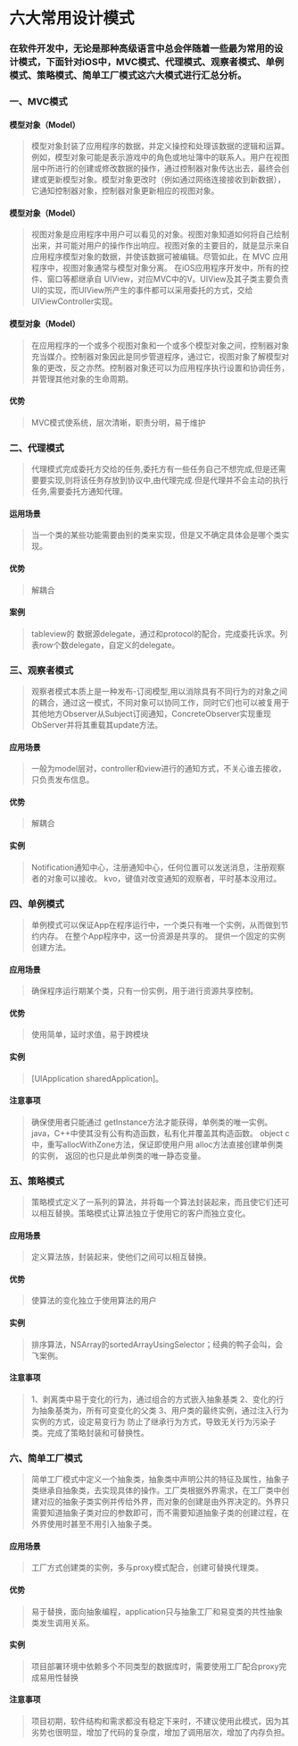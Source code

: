 # 六大常用设计模式


> 

### 在软件开发中，无论是那种高级语言中总会伴随着一些最为常用的设计模式，下面针对iOS中，MVC模式、代理模式、观察者模式、单例模式、策略模式、简单工厂模式这六大模式进行汇总分析。


### 一、MVC模式
#### 模型对象（Model）
> 模型对象封装了应用程序的数据，并定义操控和处理该数据的逻辑和运算。例如，模型对象可能是表示游戏中的角色或地址簿中的联系人。用户在视图层中所进行的创建或修改数据的操作，通过控制器对象传达出去，最终会创建或更新模型对象。模型对象更改时（例如通过网络连接接收到新数据），它通知控制器对象，控制器对象更新相应的视图对象。


#### 模型对象（Model）
> 视图对象是应用程序中用户可以看见的对象。视图对象知道如何将自己绘制出来，并可能对用户的操作作出响应。视图对象的主要目的，就是显示来自应用程序模型对象的数据，并使该数据可被编辑。尽管如此，在 MVC 应用程序中，视图对象通常与模型对象分离。
在iOS应用程序开发中，所有的控件、窗口等都继承自 UIView，对应MVC中的V。UIView及其子类主要负责UI的实现，而UIView所产生的事件都可以采用委托的方式，交给UIViewController实现。

#### 模型对象（Model）
> 在应用程序的一个或多个视图对象和一个或多个模型对象之间，控制器对象充当媒介。控制器对象因此是同步管道程序，通过它，视图对象了解模型对象的更改，反之亦然。控制器对象还可以为应用程序执行设置和协调任务，并管理其他对象的生命周期。


#### 优势
> MVC模式使系统，层次清晰，职责分明，易于维护


### 二、代理模式

> 代理模式完成委托方交给的任务,委托方有一些任务自己不想完成,但是还需要要实现,则将该任务存放到协议中,由代理完成.但是代理并不会主动的执行任务,需要委托方通知代理。

#### 运用场景
> 当一个类的某些功能需要由别的类来实现，但是又不确定具体会是哪个类实现。

#### 优势
> 解耦合

#### 案例
> tableview的 数据源delegate，通过和protocol的配合，完成委托诉求。列表row个数delegate，自定义的delegate。


### 三、观察者模式
> 观察者模式本质上是一种发布-订阅模型,用以消除具有不同行为的对象之间的耦合，通过这一模式，不同对象可以协同工作，同时它们也可以被复用于其他地方Observer从Subject订阅通知，ConcreteObserver实现重现ObServer并将其重载其update方法。

#### 应用场景
> 一般为model层对，controller和view进行的通知方式，不关心谁去接收，只负责发布信息。

#### 优势
> 解耦合


#### 实例
> Notification通知中心，注册通知中心，任何位置可以发送消息，注册观察者的对象可以接收。
kvo，键值对改变通知的观察者，平时基本没用过。

### 四、单例模式
> 单例模式可以保证App在程序运行中，一个类只有唯一个实例，从而做到节约内存。
在整个App程序中，这一份资源是共享的。
提供一个固定的实例创建方法。

#### 应用场景
> 确保程序运行期某个类，只有一份实例，用于进行资源共享控制。

#### 优势
> 使用简单，延时求值，易于跨模块


#### 实例
> [UIApplication sharedApplication]。

#### 注意事项
> 确保使用者只能通过 getInstance方法才能获得，单例类的唯一实例。
java，C++中使其没有公有构造函数，私有化并覆盖其构造函数。
object c中，重写allocWithZone方法，保证即使用户用 alloc方法直接创建单例类的实例，
返回的也只是此单例类的唯一静态变量。

### 五、策略模式
> 策略模式定义了一系列的算法，并将每一个算法封装起来，而且使它们还可以相互替换。策略模式让算法独立于使用它的客户而独立变化。

#### 应用场景
> 定义算法族，封装起来，使他们之间可以相互替换。

#### 优势
> 使算法的变化独立于使用算法的用户

#### 实例
> 排序算法，NSArray的sortedArrayUsingSelector；经典的鸭子会叫，会飞案例。

#### 注意事项
> 1、剥离类中易于变化的行为，通过组合的方式嵌入抽象基类
> 2、变化的行为抽象基类为，所有可变变化的父类
> 3、用户类的最终实例，通过注入行为实例的方式，设定易变行为
防止了继承行为方式，导致无关行为污染子类。完成了策略封装和可替换性。

### 六、简单工厂模式
> 简单工厂模式中定义一个抽象类，抽象类中声明公共的特征及属性，抽象子类继承自抽象类，去实现具体的操作。工厂类根据外界需求，在工厂类中创建对应的抽象子类实例并传给外界，而对象的创建是由外界决定的。外界只需要知道抽象子类对应的参数即可，而不需要知道抽象子类的创建过程，在外界使用时甚至不用引入抽象子类。
#### 应用场景
> 工厂方式创建类的实例，多与proxy模式配合，创建可替换代理类。

#### 优势
> 易于替换，面向抽象编程，application只与抽象工厂和易变类的共性抽象类发生调用关系。


#### 实例
> 项目部署环境中依赖多个不同类型的数据库时，需要使用工厂配合proxy完成易用性替换

#### 注意事项
> 项目初期，软件结构和需求都没有稳定下来时，不建议使用此模式，因为其劣势也很明显，增加了代码的复杂度，增加了调用层次，增加了内存负担。





























